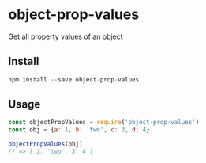 # object-prop-values

Get all property values of an object

## Install

```js
npm install --save object-prop-values
```

## Usage

```js
const objectPropValues = require('object-prop-values')
const obj = {a: 1, b: 'two', c: 3, d: 4}

objectPropValues(obj)
// => [ 1, 'two', 3, 4 ]

```